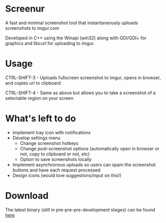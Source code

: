 # Screenur
A fast and minimal screenshot tool that instantaneously uploads screenshots to imgur.com

Developed in C++ using the Winapi (win32) along with GDI/GDI+ for graphics and libcurl for uploading to imgur. 

# Usage
CTRL-SHIFT-3 - Uploads fullscreen screenshot to imgur, opens in browser, and copies url to clipboard

CTRL-SHIFT-4 - Same as above but allows you to take a screenshot of a selectable region on your screen

# What's left to do
- Implement tray icon with notifications
- Develop settings menu
  - Change screenshot hotkeys
  - Change post-screenshot options (automatically open in browser or not, copy to clipboard or not, etc)
  - Option to save screenshots locally
- Implement asynchronous uploads so users can spam the screenshot buttons and have each request processed
- Design icons (would love suggestions/input on this!)

# Download
The latest binary (still in pre-pre-pre-development stages) can be found [here](https://github.com/Shivang44/Screenur/raw/master/Screenur.exe)
